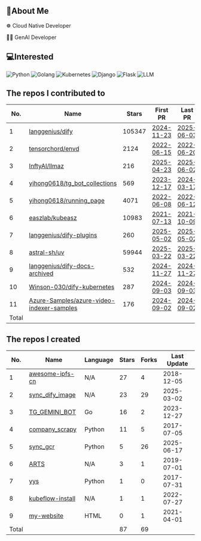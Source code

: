 ## 💫About Me 
☸️ Cloud Native Developer

👨‍💻‍ GenAI Developer

## 💻Interested
![Python](https://img.shields.io/badge/python-3670A0?style=for-the-badge&logo=python&logoColor=ffdd54) 
![Golang](https://img.shields.io/badge/golang-00ADD8?&style=for-the-badge&logo=go&logoColor=white)
![Kubernetes](https://img.shields.io/badge/Kubernetes-326CE5?style=for-the-badge&logo=Kubernetes&logoColor=white)
![Django](https://img.shields.io/badge/django-%23092E20.svg?style=for-the-badge&logo=django&logoColor=white) 
![Flask](https://img.shields.io/badge/Flask-000000?style=for-the-badge&logo=Flask&logoColor=white) 
![LLM](https://img.shields.io/badge/LLM-%23412991.svg?style=for-the-badge&logo=openai&logoColor=white)

## The repos I contributed to
<!-- BEGIN:contributed -->
| No.   | Name                                                                                                      | Stars  | First PR                                                                            | Last PR                                                                             | PR Count                                                                                             |
|-------|-----------------------------------------------------------------------------------------------------------|--------|-------------------------------------------------------------------------------------|-------------------------------------------------------------------------------------|------------------------------------------------------------------------------------------------------|
| 1     | [langgenius/dify](https://github.com/langgenius/dify)                                                     | 105347 | [2024-11-23](https://github.com/langgenius/dify/pull/11006)                         | [2025-06-03](https://github.com/langgenius/dify/pull/20605)                         | [20](https://github.com/langgenius/dify/pulls?q=is%3Apr+author%3Akenwoodjw)                          |
| 2     | [tensorchord/envd](https://github.com/tensorchord/envd)                                                   | 2124   | [2022-06-15](https://github.com/tensorchord/envd/pull/354)                          | [2022-06-20](https://github.com/tensorchord/envd/pull/474)                          | [3](https://github.com/tensorchord/envd/pulls?q=is%3Apr+author%3Akenwoodjw)                          |
| 3     | [InftyAI/llmaz](https://github.com/InftyAI/llmaz)                                                         | 216    | [2025-04-23](https://github.com/InftyAI/llmaz/pull/372)                             | [2025-06-02](https://github.com/InftyAI/llmaz/pull/436)                             | [2](https://github.com/InftyAI/llmaz/pulls?q=is%3Apr+author%3Akenwoodjw)                             |
| 4     | [yihong0618/tg_bot_collections](https://github.com/yihong0618/tg_bot_collections)                         | 569    | [2023-12-17](https://github.com/yihong0618/tg_bot_collections/pull/15)              | [2024-03-17](https://github.com/yihong0618/tg_bot_collections/pull/20)              | [2](https://github.com/yihong0618/tg_bot_collections/pulls?q=is%3Apr+author%3Akenwoodjw)             |
| 5     | [yihong0618/running_page](https://github.com/yihong0618/running_page)                                     | 4071   | [2022-06-08](https://github.com/yihong0618/running_page/pull/238)                   | [2022-06-12](https://github.com/yihong0618/running_page/pull/245)                   | [2](https://github.com/yihong0618/running_page/pulls?q=is%3Apr+author%3Akenwoodjw)                   |
| 6     | [easzlab/kubeasz](https://github.com/easzlab/kubeasz)                                                     | 10983  | [2021-07-13](https://github.com/easzlab/kubeasz/pull/1049)                          | [2021-10-09](https://github.com/easzlab/kubeasz/pull/1078)                          | [2](https://github.com/easzlab/kubeasz/pulls?q=is%3Apr+author%3Akenwoodjw)                           |
| 7     | [langgenius/dify-plugins](https://github.com/langgenius/dify-plugins)                                     | 260    | [2025-05-02](https://github.com/langgenius/dify-plugins/pull/441)                   | [2025-05-02](https://github.com/langgenius/dify-plugins/pull/441)                   | [1](https://github.com/langgenius/dify-plugins/pulls?q=is%3Apr+author%3Akenwoodjw)                   |
| 8     | [astral-sh/uv](https://github.com/astral-sh/uv)                                                           | 59944  | [2025-03-22](https://github.com/astral-sh/uv/pull/12388)                            | [2025-03-22](https://github.com/astral-sh/uv/pull/12388)                            | [1](https://github.com/astral-sh/uv/pulls?q=is%3Apr+author%3Akenwoodjw)                              |
| 9     | [langgenius/dify-docs-archived](https://github.com/langgenius/dify-docs-archived)                         | 532    | [2024-11-27](https://github.com/langgenius/dify-docs-archived/pull/378)             | [2024-11-27](https://github.com/langgenius/dify-docs-archived/pull/378)             | [1](https://github.com/langgenius/dify-docs-archived/pulls?q=is%3Apr+author%3Akenwoodjw)             |
| 10    | [Winson-030/dify-kubernetes](https://github.com/Winson-030/dify-kubernetes)                               | 287    | [2024-09-03](https://github.com/Winson-030/dify-kubernetes/pull/11)                 | [2024-09-03](https://github.com/Winson-030/dify-kubernetes/pull/11)                 | [1](https://github.com/Winson-030/dify-kubernetes/pulls?q=is%3Apr+author%3Akenwoodjw)                |
| 11    | [Azure-Samples/azure-video-indexer-samples](https://github.com/Azure-Samples/azure-video-indexer-samples) | 176    | [2024-09-02](https://github.com/Azure-Samples/azure-video-indexer-samples/pull/168) | [2024-09-02](https://github.com/Azure-Samples/azure-video-indexer-samples/pull/168) | [1](https://github.com/Azure-Samples/azure-video-indexer-samples/pulls?q=is%3Apr+author%3Akenwoodjw) |
| Total |                                                                                                           |        |                                                                                     |                                                                                     | 36                                                                                                   |
<!-- END:contributed -->

## The repos I created
<!-- BEGIN:created_repos -->
| No.   | Name                                                              | Language | Stars | Forks | Last Update |
|-------|-------------------------------------------------------------------|----------|-------|-------|-------------|
| 1     | [awesome-ipfs-cn](https://github.com/kenwoodjw/awesome-ipfs-cn)   | N/A      | 27    | 4     | 2018-12-05  |
| 2     | [sync_dify_image](https://github.com/kenwoodjw/sync_dify_image)   | N/A      | 23    | 29    | 2025-03-02  |
| 3     | [TG_GEMINI_BOT](https://github.com/kenwoodjw/TG_GEMINI_BOT)       | Go       | 16    | 2     | 2023-12-27  |
| 4     | [company_scrapy](https://github.com/kenwoodjw/company_scrapy)     | Python   | 11    | 5     | 2017-07-05  |
| 5     | [sync_gcr](https://github.com/kenwoodjw/sync_gcr)                 | Python   | 5     | 26    | 2025-06-17  |
| 6     | [ARTS](https://github.com/kenwoodjw/ARTS)                         | N/A      | 3     | 1     | 2019-07-01  |
| 7     | [yys](https://github.com/kenwoodjw/yys)                           | Python   | 1     | 0     | 2017-07-31  |
| 8     | [kubeflow-install](https://github.com/kenwoodjw/kubeflow-install) | N/A      | 1     | 1     | 2022-07-27  |
| 9     | [my-website](https://github.com/kenwoodjw/my-website)             | HTML     | 0     | 1     | 2021-04-01  |
| Total |                                                                   |          | 87    | 69    |             |
<!-- END:created_repos -->



